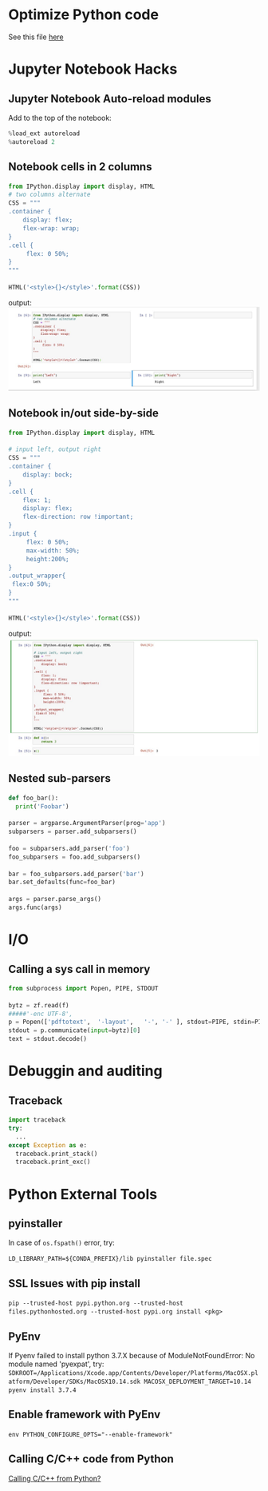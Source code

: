 # Optimize Python code
See this file [here](Optimize%20Python%20Code.ipynb)

# Jupyter Notebook Hacks
## Jupyter Notebook Auto-reload modules
Add to the top of the notebook:
```python
%load_ext autoreload
%autoreload 2
```

## Notebook cells in 2 columns
```python
from IPython.display import display, HTML
# two columns alternate
CSS = """
.container {
    display: flex;
    flex-wrap: wrap;
}
.cell {
     flex: 0 50%;
}
"""

HTML('<style>{}</style>'.format(CSS))
```


output:
![img](img/ipynb_2cols.jpeg)


## Notebook in/out side-by-side
```python
from IPython.display import display, HTML

# input left, output right
CSS = """
.container {
    display: bock;
}
.cell {
    flex: 1;
    display: flex;
    flex-direction: row !important;
}
.input {
     flex: 0 50%;
     max-width: 50%;
     height:200%;
}
.output_wrapper{
 flex:0 50%;
}
"""

HTML('<style>{}</style>'.format(CSS))

```

output:
![img](img/ipynb_sidebyside.jpeg)


## Nested sub-parsers
```python
def foo_bar():
  print('Foobar')

parser = argparse.ArgumentParser(prog='app')
subparsers = parser.add_subparsers()

foo = subparsers.add_parser('foo')
foo_subparsers = foo.add_subparsers()

bar = foo_subparsers.add_parser('bar')
bar.set_defaults(func=foo_bar)

args = parser.parse_args()
args.func(args)
```

# I/O
## Calling a sys call in memory
```python
from subprocess import Popen, PIPE, STDOUT

bytz = zf.read(f)
#####'-enc UTF-8',
p = Popen(['pdftotext',  '-layout',   '-', '-' ], stdout=PIPE, stdin=PIPE, stderr=STDOUT)
stdout = p.communicate(input=bytz)[0]
text = stdout.decode()
```

# Debuggin and auditing
## Traceback
```python
import traceback 
try:
  ...
except Exception as e:
  traceback.print_stack()
  traceback.print_exc()
```

# Python External Tools
## pyinstaller
In case of `os.fspath()` error, try:

`LD_LIBRARY_PATH=${CONDA_PREFIX}/lib pyinstaller file.spec`

## SSL Issues with pip install

`pip --trusted-host pypi.python.org --trusted-host files.pythonhosted.org --trusted-host pypi.org install <pkg>`

## PyEnv
If Pyenv failed to install python 3.7.X because of ModuleNotFoundError: No module named 'pyexpat', try:
`
SDKROOT=/Applications/Xcode.app/Contents/Developer/Platforms/MacOSX.platform/Developer/SDKs/MacOSX10.14.sdk MACOSX_DEPLOYMENT_TARGET=10.14 pyenv install 3.7.4
`

## Enable framework with PyEnv

`env PYTHON_CONFIGURE_OPTS="--enable-framework"`



## Calling C/C++ code from Python

[Calling C/C++ from Python?](https://stackoverflow.com/questions/145270/calling-c-c-from-python)







